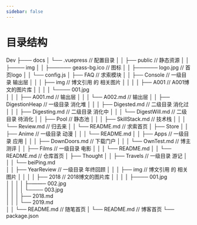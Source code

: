 ```yaml
---
sidebar: false
---
```


<h1>目录结构</h1>

Dev
├─── docs
│   └── .vuepress   // 配置目录
│   │    ├── public // 静态资源
│   │    ├──── img
│   │    ├────── geass-bg.ico // 图标
│   │    ├────── logo.jpg // 首页logo
│   │    └── config.js
│   ├── FAQ // 求索模块
│   │    ├── Console    // 一级目录 输出层
│   │    │      ├── img    // 博文引用 的 相关图片
│   │    │      │   ├── A001    // A001博文的图片库
│   │    │      │   └──── 001.jpg   
│   │    │      ├── A001.md    // 输出层
│   │    │      └── A002.md    // 输出层
│   │    ├── DigestionHeap // 一级目录 消化堆
│   │    │      ├── Digested.md    // 二级目录 消化过
│   │    │      ├── Digesting.md    // 二级目录 消化中
│   │    │      └── DigestWill.md    // 二级目录 待消化
│   │    ├── Pool // 静态池
│   │    │      ├── SkillStack.md    // 技术栈
│   │    │      └── Review.md    // 归去来
│   │    └── README.md  // 求索首页
│   ├── Store
│   │    ├── Anime    // 一级目录 动漫
│   │    │      └── README.md
│   │    ├── Apps // 一级目录 应用
│   │    │      ├── DownDoors.md    //  下载门户
│   │    │      └── OwnTest.md    //  博主测评
│   │    ├── Films // 一级目录 电影
│   │    │      └── README.md
│   │    └── README.md  // 仓库首页
│   ├── Thought
│   │    ├── Travels    // 一级目录 游记
│   │    │      └── beiPing.md   
│   │    ├── YearReview // 一级目录 年终回顾
│   │    │      ├── img    // 博文引用 的 相关图片
│   │    │      │   ├── 2018    // 2018博文的图片库
│   │    │      │   ├──── 001.jpg   
│   │    │      │   ├─——─ 002.jpg   
│   │    │      │   └──── 003.jpg   
│   │    │      ├── 2018.md    
│   │    │      └── 2019.md   
│   │    └── README.md  // 随笔首页
│   └── README.md   // 博客首页
└── package.json
